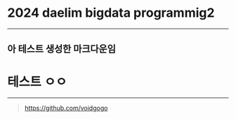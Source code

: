 # 2024 daelim bigdata programmig2 
---
## 아 테스트 생성한 마크다운임
# 테스트 ㅇㅇ
---
> https://github.com/voidgogo